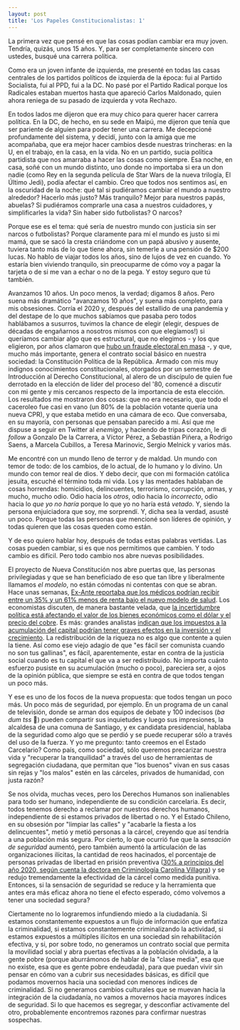 ```yaml
---
layout: post
title: 'Los Papeles Constitucionalistas: 1'
---
```

La primera vez que pensé en que las cosas podían cambiar era muy joven. Tendría, quizás, unos 15 años. Y, para ser completamente sincero con ustedes, busqué una carrera política.

Como era un joven infante de izquierda, me presenté en todas las casas centrales de los partidos políticos de izquierda de la época: fui al Partido Socialista, fui al PPD, fui a la DC. No pasé por el Partido Radical porque los Radicales estaban muertos hasta que apareció Carlos Maldonado, quien ahora reniega de su pasado de izquierda y vota Rechazo.

En todos lados me dijeron que era muy chico para querer hacer carrera política. En la DC, de hecho, en su sede en Maipú, me dijeron que tenía que ser pariente de alguien para poder tener una carrera. Me decepcioné profundamente del sistema, y decidí, junto con la amiga que me acompañaba, que era mejor hacer cambios desde nuestras trincheras: en la U, en el trabajo, en la casa, en la vida. No en un partido, sucia política partidista que nos amarraba a hacer las cosas como siempre. Esa noche, en casa, soñé con un mundo distinto, uno donde no importaba si era un don nadie (como Rey en la segunda película de Star Wars de la nueva trilogía, El Último Jedi), podía afectar el cambio. Creo que todos nos sentimos así, en la oscuridad de la noche: qué tal si pudiéramos cambiar el mundo a nuestro alrededor? Hacerlo más justo? Más tranquilo? Mejor para nuestros papás, abuelas? Si pudiéramos comprarle una casa a nuestros cuidadores, y simplificarles la vida? Sin haber sido futbolistas? O narcos?

Porque ese es el tema: qué sería de nuestro mundo con justicia sin ser narcos o futbolistas? Porque claramente para mí el mundo es justo si mi mamá, que se sacó la cresta criándome con un papá abusivo y ausente, tuviera tanto más de lo que tiene ahora, sin temerle a una pensión de $200 lucas. No hablo de viajar todos los años, sino de lujos de vez en cuando. Yo estaría bien viviendo tranquilo, sin preocuparme de cómo voy a pagar la tarjeta o de si me van a echar o no de la pega. Y estoy seguro que tú también.

Avanzamos 10 años. Un poco menos, la verdad; digamos 8 años. Pero suena más dramático "avanzamos 10 años", y suena más completo, para mis obsesiones. Corría el 2020 y, después del estallido de una pandemia y del destape de lo que muchos sabíamos que pasaba pero todos hablábamos a susurros, tuvimos la chance de elegir (elegir, despues de décadas de engañarnos a nosotros mismos con que elegíamos!) si queríamos cambiar algo que es estructural, que no elegimos - y los que eligieron, por años clamaron que [hubo un fraude electoral en masa](https://www.latercera.com/noticia/ex-agente-de-la-dina-afirma-que-hubo-fraude-en-plebiscito-constitucional-de-1980-en-chile/) -, y que, mucho más importante, genera el contrato social básico en nuestra sociedad: la Constitución Política de la República. Armado con mis muy indignos conocimientos constitucionales, otorgados por un semestre de Introducción al Derecho Constitucional, al alero de un discípulo de quien fue derrotado en la elección de líder del proceso del '80, comencé a discutir con mi gente y mis cercanos respecto de la importancia de esta elección. Los resultados me mostraron dos cosas: que no era necesario, que todo el caceroleo fue casi en vano (un 80% de la población votante quería una nueva CPR), y que estaba metido en una cámara de eco. Que conversaba, en su mayoría, con personas que pensaban parecido a mi. Así que me dispuse a seguir en Twitter al _enemigo_, y haciendo de tripas corazón, le di _follow_ a Gonzalo De la Carrera, a Víctor Pérez, a Sebastián Piñera, a Rodrigo Saens, a Marcela Cubillos, a Teresa Marinovic, Sergio Melnick y varios más.

Me encontré con un mundo lleno de terror y de maldad. Un mundo con temor de todo: de los cambios, de lo actual, de lo humano y lo divino. Un mundo con temor real de dios. Y debo decir, que con mi formación católica jesuita, escuché el término toda mi vida. Los y las mentades hablaban de cosas horrendas: homicidios, delincuentes, terrorismo, corrupción, armas, y mucho, mucho odio. Odio hacia los _otros_, odio hacia lo _incorrecto_, odio hacia lo _que yo no haría_ porque lo que yo no haría está _vetado_. Y, siendo la persona enjuiciadora que soy, me sorprendí. Y, dicha sea la verdad, asusté un poco. Porque todas las personas que mencioné son líderes de opinión, y todas quieren que las cosas queden como están.

Y de eso quiero hablar hoy, después de todas estas palabras vertidas. Las cosas pueden cambiar, si es que nos permitimos que cambien. Y todo cambio es difícil. Pero todo cambio nos abre nuevas posibilidades.

El proyecto de Nueva Constitución nos abre puertas que, las personas privilegiadas y que se han beneficiado de eso que tan libre y liberalmente llamamos _el modelo_, no están cómodas ni contentas con que se abran. Hace unas semanas, [Ex-Ante reportaba que los médicos podrían recibir entre un 35% y un 61% menos de renta bajo el nuevo modelo de salud](https://www.ex-ante.cl/nueva-constitucion-rentas-de-medicos-podrian-caer-entre-35-y-61-por-eliminacion-de-isapres-lea-el-estudio-completo/). Los economistas discuten, de manera bastante velada, que [la incertidumbre política está afectando el valor de los bienes económicos como el dólar y el precio del cobre](https://www.ex-ante.cl/mil-razones-por-catalina-edwards/). Es más: grandes analistas [indican que los impuestos a la acumulación del capital podrían tener graves efectos en la inversión y el crecimiento](https://www.df.cl/economia-y-politica/df-tax/citi-fitch-y-s-p-analizan-la-reforma-tributaria-efectos-en-inversion-y). La redistribución de la riqueza no es algo que contente a quien la tiene. Así como ese viejo adagio de que "es fácil ser comunista cuando no son tus gallinas", es fácil, aparentemente, estar en contra de la justicia social cuando es tu capital el que va a ser redistribuido. No importa cuánto esfuerzo pusiste en su acumulación (mucho o poco), pareciera ser, a ojos de la opinión pública, que siempre se está en contra de que todos tengan un poco más.

Y ese es uno de los focos de la nueva propuesta: que todos tengan un poco más. Un poco más de seguridad, por ejemplo. En un programa de un canal de televisión, donde se arman dos equipos de debate y 100 indecisos (*ba dum tss* 🥁) pueden compartir sus inquietudes y luego sus impresiones, la alcaldesa de una comuna de Santiago, y ex candidata presidencial, hablaba de la seguridad como algo que se perdió y se puede recuperar sólo a través del uso de la fuerza. Y yo me pregunto: tanto creemos en el Estado Carcelario? Como país, como sociedad, sólo queremos precarizar nuestra vida y "recuperar la tranquilidad" a través del uso de herramientas de segregación ciudadana, que permitan que "los buenos" vivan en sus casas sin rejas y "los malos" estén en las cárceles, privados de humanidad, con justa razón?

Se nos olvida, muchas veces, pero los Derechos Humanos son inalienables para todo ser humano, independiente de su condición carcelaria. Es decir, todos tenemos derecho a reclamar por nuestros derechos humanos, independiente de si estamos privados de libertad o no. Y el Estado Chileno, en su obsesión por "limpiar las calles" y "acabarle la fiesta a los delincuentes", metió y metió personas a la cárcel, creyendo que así tendría a una población más segura. Por cierto, lo que ocurrió fue que la _sensación de seguridad_ aumentó, pero también aumentó la articulación de las organizaciones ilícitas, la cantidad de reos hacinados, el porcentaje de personas privadas de libertad en prisión preventiva ([30% a principios del año 2020, según cuenta la doctora en Criminología Carolina Villagra](https://palabrapublica.uchile.cl/2020/05/05/la-realidad-carceles-en-pandemia/)) y se redujo tremendamente la efectividad de la cárcel como medida punitiva. Entonces, si la sensación de seguridad se reduce y la herramienta que antes era más eficaz ahora no tiene el efecto esperado, cómo volvemos a tener una sociedad segura?

Ciertamente no lo lograremos infundiendo miedo a la ciudadanía. Si estamos constantemente expuestos a un flujo de información que enfatiza la criminalidad, si estamos constantemente criminalizando la actividad, si estamos expuestos a múltiples ilícitos en una sociedad sin rehabilitación efectiva, y si, por sobre todo, no generamos un contrato social que permita la movilidad social y abra puertas efectivas a la población olvidada, a la gente pobre (porque aburrámonos de hablar de la "clase media", esa que no existe, esa que es gente pobre endeudada), para que puedan vivir sin pensar en cómo van a cubrir sus necesidades básicas, es difícil que podamos movernos hacia una sociedad con menores índices de criminalidad. Si no generamos cambios culturales que se muevan hacia la integración de la ciudadanía, no vamos a movernos hacia mayores índices de seguridad. Si lo que hacemos es segregar, y desconfiar activamente del otro, probablemente encontremos razones para confirmar nuestras sospechas.
